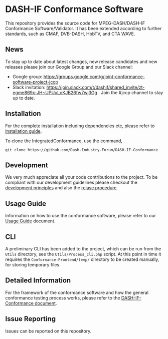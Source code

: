 # DASH-IF Conformance Software

This repository provides the source code for MPEG-DASH/DASH-IF Conformance Software/Validator. It has been extended according to further standards, such as CMAF, DVB-DASH, HbbTV, and CTA WAVE.

## News
To stay up to date about latest changes, new release candidates and new releases please join our Google Group and our Slack channel:

* Google group: https://groups.google.com/g/joint-conformance-software-project-jccp
* Slack invitation: https://join.slack.com/t/dashif/shared_invite/zt-egme869x-JH~UPUuLoKJB26fw7wj3Gg . Join the #jccp channel to stay up to date.

## Installation

For the complete installation including dependencies etc, please refer to [Installation guide]( https://github.com/Dash-Industry-Forum/DASH-IF-Conformance/wiki/Installation--guide).

To clone the IntegratedConformance, use the command,

`git clone https://github.com/Dash-Industry-Forum/DASH-IF-Conformance`

## Development

We very much appreciate all your code contributions to the project. To be compliant with our development guidelines please checkout the [development principles](https://github.com/Dash-Industry-Forum/DASH-IF-Conformance/wiki/Development-principles) and also the [relase procedure](https://github.com/Dash-Industry-Forum/DASH-IF-Conformance/wiki/Release-Procedure).

## Usage Guide

Information on how to use the conformance software, please refer to our [Usage Guide](https://github.com/Dash-Industry-Forum/DASH-IF-Conformance/wiki/Usage-guide) document.

## CLI

A preliminary CLI has been added to the project, which can be run from the `Utils` directory, see the `Utils/Process_cli.php` script. At this point in time it requires the `Conformance-Frontend/temp/` directory to be created manually, for storing temporary files.

## Detailed Information

For the framework of the conformance software and how the general conformance testing process works, please refer to the [DASH-IF-Conformance document](https://github.com/Dash-Industry-Forum/DASH-IF-Conformance/blob/master/Doc/Conformance%20Software.pdf).

## Issue Reporting

Issues can be reported on this repository. 

